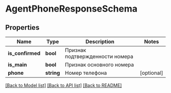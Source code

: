 # AgentPhoneResponseSchema

## Properties
Name | Type | Description | Notes
------------ | ------------- | ------------- | -------------
**is_confirmed** | **bool** | Признак подтвержденности номера | 
**is_main** | **bool** | Признак основного номера | 
**phone** | **string** | Номер телефона | [optional] 

[[Back to Model list]](../README.md#documentation-for-models) [[Back to API list]](../README.md#documentation-for-api-endpoints) [[Back to README]](../README.md)


